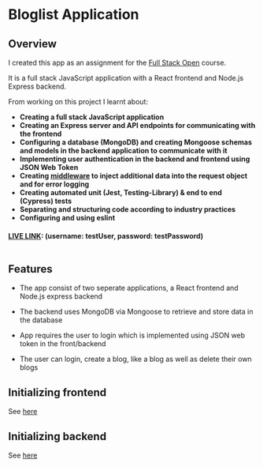 # Bloglist Application <br />

## Overview

I created this app as an assignment for the [Full Stack Open](https://fullstackopen.com/en/) course.

It is a full stack JavaScript application with a React frontend and Node.js Express backend.

From working on this project I learnt about:

- **Creating a full stack JavaScript application**
- **Creating an Express server and API endpoints for communicating with the frontend**
- **Configuring a database (MongoDB) and creating Mongoose schemas and models in the backend application to communicate with it**
- **Implementing user authentication in the backend and frontend using JSON Web Token**
- **Creating [middleware](https://github.com/MartinL-no/full-stack-open/blob/main/part5/bloglist-backend/utils/middleware.js) to inject additional data into the request object and for error logging**
- **Creating automated unit (Jest, Testing-Library) & end to end (Cypress) tests**
- **Separating and structuring code according to industry practices**
- **Configuring and using eslint**

#### [LIVE LINK](https://full-stack-open-part11-20.fly.dev/): (username: testUser, password: testPassword)<br /><br />

## Features

- The app consist of two seperate applications, a React frontend and Node.js express backend

- The backend uses MongoDB via Mongoose to retrieve and store data in the database

- App requires the user to login which is implemented using JSON web token in the front/backend

- The user can login, create a blog, like a blog as well as delete their own blogs


## Initializing frontend

See [here](https://github.com/MartinL-no/full-stack-open/tree/main/part5/bloglist-frontend)


## Initializing backend

See [here](https://github.com/MartinL-no/full-stack-open/tree/main/part5/bloglist-backend)

